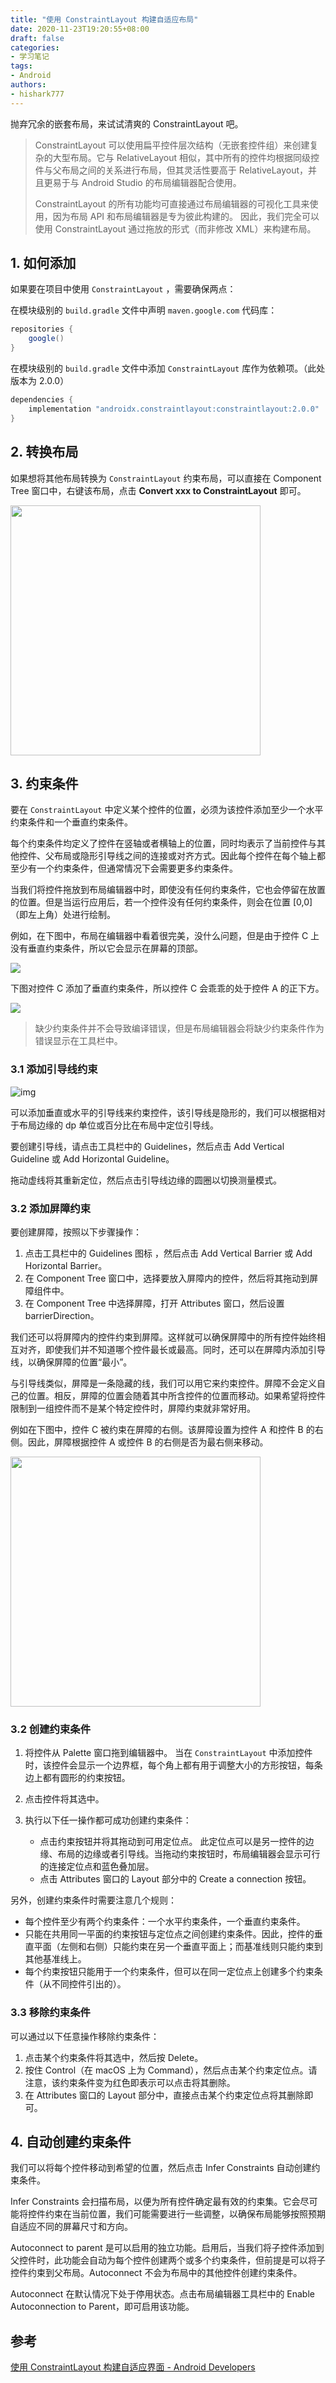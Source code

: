 ```yaml
---
title: "使用 ConstraintLayout 构建自适应布局"
date: 2020-11-23T19:20:55+08:00
draft: false
categories: 
- 学习笔记
tags:
- Android
authors:
- hishark777
---
```


抛弃冗余的嵌套布局，来试试清爽的 ConstraintLayout 吧。

<!--more-->


> ConstraintLayout 可以使用扁平控件层次结构（无嵌套控件组）来创建复杂的大型布局。它与 RelativeLayout 相似，其中所有的控件均根据同级控件与父布局之间的关系进行布局，但其灵活性要高于 RelativeLayout，并且更易于与 Android Studio 的布局编辑器配合使用。
>
> ConstraintLayout 的所有功能均可直接通过布局编辑器的可视化工具来使用，因为布局 API 和布局编辑器是专为彼此构建的。 因此，我们完全可以使用 ConstraintLayout 通过拖放的形式（而非修改 XML）来构建布局。


## 1. 如何添加

如果要在项目中使用 `ConstraintLayout` ，需要确保两点：

在模块级别的 `build.gradle` 文件中声明 `maven.google.com` 代码库：

```java
repositories {
	google()
}
```

在模块级别的 `build.gradle` 文件中添加 `ConstraintLayout` 库作为依赖项。（此处版本为 2.0.0）

```java
dependencies {
    implementation "androidx.constraintlayout:constraintlayout:2.0.0"
}
```

## 2. 转换布局

如果想将其他布局转换为 `ConstraintLayout` 约束布局，可以直接在 Component Tree 窗口中，右键该布局，点击 **Convert xxx to ConstraintLayout** 即可。

<img src="https://developer.android.google.cn/training/constraint-layout/images/layout-editor-convert-to-constraint_2x.png?hl=zh-cn" width="400">

## 3. 约束条件

要在 `ConstraintLayout` 中定义某个控件的位置，必须为该控件添加至少一个水平约束条件和一个垂直约束条件。

每个约束条件均定义了控件在竖轴或者横轴上的位置，同时均表示了当前控件与其他控件、父布局或隐形引导线之间的连接或对齐方式。因此每个控件在每个轴上都至少有一个约束条件，但通常情况下会需要更多约束条件。

当我们将控件拖放到布局编辑器中时，即使没有任何约束条件，它也会停留在放置的位置。但是当运行应用后，若一个控件没有任何约束条件，则会在位置 [0,0]（即左上角）处进行绘制。

例如，在下图中，布局在编辑器中看着很完美，没什么问题，但是由于控件 C 上没有垂直约束条件，所以它会显示在屏幕的顶部。

![](https://developer.android.google.cn/training/constraint-layout/images/constraint-fail_2x.png?hl=zh-cn)



下图对控件 C 添加了垂直约束条件，所以控件 C 会乖乖的处于控件 A 的正下方。

![](https://developer.android.google.cn/training/constraint-layout/images/constraint-fail-fixed_2x.png?hl=zh-cn)

> 缺少约束条件并不会导致编译错误，但是布局编辑器会将缺少约束条件作为错误显示在工具栏中。

### 3.1 添加引导线约束

![img](https://developer.android.google.cn/training/constraint-layout/images/guideline-constraint_2x.png?hl=zh-cn)

可以添加垂直或水平的引导线来约束控件，该引导线是隐形的，我们可以根据相对于布局边缘的 dp 单位或百分比在布局中定位引导线。

要创建引导线，请点击工具栏中的 Guidelines，然后点击 Add Vertical Guideline 或 Add Horizontal Guideline。

拖动虚线将其重新定位，然后点击引导线边缘的圆圈以切换测量模式。

### 3.2 添加屏障约束

要创建屏障，按照以下步骤操作：

1. 点击工具栏中的 Guidelines 图标 ，然后点击 Add Vertical Barrier 或 Add Horizontal Barrier。
2. 在 Component Tree 窗口中，选择要放入屏障内的控件，然后将其拖动到屏障组件中。
3. 在 Component Tree 中选择屏障，打开 Attributes 窗口，然后设置 barrierDirection。

<!-- 现在，您可以从另一个控件创建屏障约束。 -->

我们还可以将屏障内的控件约束到屏障。这样就可以确保屏障中的所有控件始终相互对齐，即使我们并不知道哪个控件最长或最高。同时，还可以在屏障内添加引导线，以确保屏障的位置“最小”。


与引导线类似，屏障是一条隐藏的线，我们可以用它来约束控件。屏障不会定义自己的位置。相反，屏障的位置会随着其中所含控件的位置而移动。如果希望将控件限制到一组控件而不是某个特定控件时，屏障约束就非常好用。

例如在下图中，控件 C 被约束在屏障的右侧。该屏障设置为控件 A 和控件 B 的右侧。因此，屏障根据控件 A 或控件 B 的右侧是否为最右侧来移动。

<img src="https://developer.android.google.cn/training/constraint-layout/images/barrier-constraint_2x.png?hl=zh-cn" width="400">

### 3.2 创建约束条件

1. 将控件从 Palette 窗口拖到编辑器中。
   当在 `ConstraintLayout` 中添加控件时，该控件会显示一个边界框，每个角上都有用于调整大小的方形按钮，每条边上都有圆形的约束按钮。

2. 点击控件将其选中。

3. 执行以下任一操作都可成功创建约束条件：
   - 点击约束按钮并将其拖动到可用定位点。 此定位点可以是另一控件的边缘、布局的边缘或者引导线。当拖动约束按钮时，布局编辑器会显示可行的连接定位点和蓝色叠加层。
   - 点击 Attributes 窗口的 Layout 部分中的 Create a connection 按钮。

另外，创建约束条件时需要注意几个规则：

- 每个控件至少有两个约束条件：一个水平约束条件，一个垂直约束条件。
- 只能在共用同一平面的约束按钮与定位点之间创建约束条件。因此，控件的垂直平面（左侧和右侧）只能约束在另一个垂直平面上；而基准线则只能约束到其他基准线上。
- 每个约束按钮只能用于一个约束条件，但可以在同一定位点上创建多个约束条件（从不同控件引出的）。

### 3.3 移除约束条件
可以通过以下任意操作移除约束条件：

1. 点击某个约束条件将其选中，然后按 Delete。
2. 按住 Control（在 macOS 上为 Command），然后点击某个约束定位点。请注意，该约束条件变为红色即表示可以点击将其删除。
3. 在 Attributes 窗口的 Layout 部分中，直接点击某个约束定位点将其删除即可。

## 4. 自动创建约束条件
我们可以将每个控件移动到希望的位置，然后点击 Infer Constraints 自动创建约束条件。

Infer Constraints 会扫描布局，以便为所有控件确定最有效的约束集。它会尽可能将控件约束在当前位置，我们可能需要进行一些调整，以确保布局能够按照预期自适应不同的屏幕尺寸和方向。

Autoconnect to parent 是可以启用的独立功能。启用后，当我们将子控件添加到父控件时，此功能会自动为每个控件创建两个或多个约束条件，但前提是可以将子控件约束到父布局。Autoconnect 不会为布局中的其他控件创建约束条件。

Autoconnect 在默认情况下处于停用状态。点击布局编辑器工具栏中的 Enable Autoconnection to Parent，即可启用该功能。

## 参考

[使用 ConstraintLayout 构建自适应界面 - Android Developers](https://developer.android.google.cn/training/constraint-layout?hl=zh-cn)

